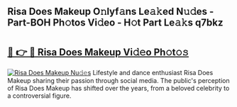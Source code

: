 ## Risa Does Makeup O𝚗lyf𝚊ns Le𝚊𝚔ed N𝚞𝚍es - Part-BOH Ph𝚘tos Vi𝚍eo - H𝚘t Part Le𝚊𝚔s q7bkz

# <h2><a href="http://hf124fx.feru.top/?c=Risa+Does+Makeup">🔗 👉 🔴 Risa Does Makeup Vi𝚍𝚎o Ph𝚘t𝚘𝚜</a></h2>

[![Risa Does Makeup Nu𝚍𝚎s](https://i.imgur.com/0TWrTi3.gif)](http://hf124fx.feru.top/?c=Risa+Does+Makeup)
Lifestyle and dance enthusiast Risa Does Makeup sharing their passion through social media. The public's perception of Risa Does Makeup has shifted over the years, from a beloved celebrity to a controversial figure. 
